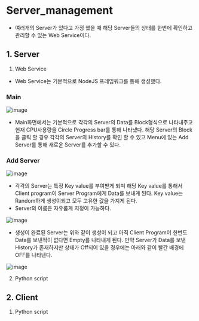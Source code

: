 # Server_management

- 여러개의 Server가 있다고 가정 했을 때 해당 Server들의 상태를 한번에 확인하고 관리할 수 있는 Web Service이다. 



## 1. Server
1) Web Service
- Web Service는 기본적으로 NodeJS 프레임워크를 통해 생성했다.
### Main
![image](https://user-images.githubusercontent.com/111109411/193001568-3662069f-1dca-42a6-8eaa-29cca8506223.png)

* Main화면에서는 기본적으로 각각의 Server의 Data를 Block형식으로 나타내주고 현재 CPU사용량을 Circle Progress bar를 통해 나타냈다.
해당 Server의 Block을 클릭 할 경우 각각의 Server의 History를 확인 할 수 있고 Menu에 있는 Add Server를 통해 새로운 Server를 추가할 수 있다.

### Add Server
![image](https://user-images.githubusercontent.com/111109411/193002161-813cf3b9-23e7-4b12-973f-6c28611bc2c6.png)

- 각각의 Server는 특정 Key value를 부여받게 되며 해당 Key value를 통해서 Client program이 Server Program에게 Data를 보내게 된다.
Key value는 Random하게 생성이되고 모두 고유한 값을 가지게 된다.
- Server의 이름은 자유롭게 지정이 가능하다.

![image](https://user-images.githubusercontent.com/111109411/193002554-534c3ae2-8967-4b9b-90c9-0a7931c98183.png)
- 생성이 완료된 Server는 위와 같이 생성이 되고 아직 Client Program이 한번도 Data를 보낸적이 없다면 Empty를 나타내게 된다.
만약 Server가 Data를 보낸 History가 존재하지만 상태가 Off되어 있을 경우에는 아래와 같이 빨간 배경에 OFF를 나타낸다.

![image](https://user-images.githubusercontent.com/111109411/193002851-e846483c-5826-4f63-af70-6fc8cf2102f1.png)




2) Python script




## 2. Client
1) Python script
